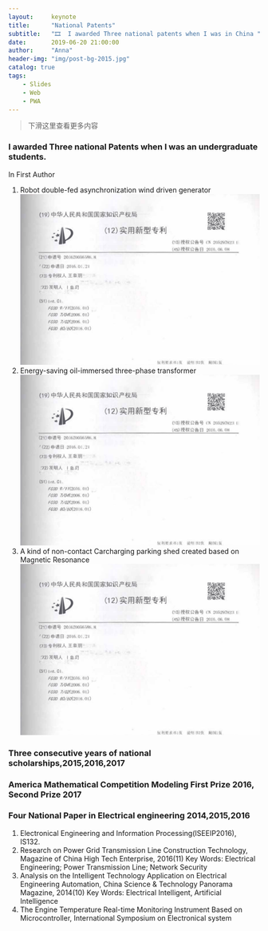 ```yaml
---
layout:     keynote
title:      "National Patents"
subtitle:   "🎞  I awarded Three national patents when I was in China "
date:       2019-06-20 21:00:00
author:     "Anna"
header-img: "img/post-bg-2015.jpg"
catalog: true
tags:
    - Slides
    - Web
    - PWA
---
```



> 下滑这里查看更多内容


<!-- ### [Watching Fullscreen →](https://huangxuan.me/pwa-qcon2016/)

### [Watching Video →](http://www.infoq.com/cn/presentations/progressive-web-app)

<div class="visible-md visible-lg">
    <img src="//huangxuan.me/pwa-qcon2016/attach/qrcode.png" width="350" />
    <small class="img-hint">Scanning on mobile</small>
</div>

 -->
### I awarded Three national Patents when I was an undergraduate students.

In First Author 

1. Robot double-fed asynchronization wind driven generator 
![](/img/ga/11.png)
2. Energy-saving oil-immersed three-phase transformer 
![](/img/ga/11.png)
3. A kind of non-contact Carcharging parking shed created based on Magnetic Resonance 
![](/img/ga/11.png)

### Three consecutive years of national scholarships,2015,2016,2017 
### America Mathematical Competition Modeling First Prize 2016, Second Prize 2017 
### Four National Paper in Electrical engineering 2014,2015,2016 
1. Electronical Engineering and Information Processing(ISEEIP2016), IS132. 
2. Research on Power Grid Transmission Line Construction Technology, Magazine of China High Tech Enterprise, 2016(11) Key Words: Electrical Engineering; Power Transmission Line; Network Security 
3. Analysis on the Intelligent Technology Application on Electrical Engineering Automation, China Science & Technology Panorama Magazine, 2014(10) Key Words: Electrical Intelligent, Artificial Intelligence 
4. The Engine Temperature Real-time Monitoring Instrument Based on Microcontroller, International Symposium on Electronical system 






